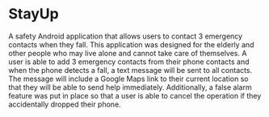 # StayUp
A safety Android application that allows users to contact 3 emergency contacts when they fall. This application was designed for the elderly and other people who may live alone and cannot take care of themselves. A user is able to add 3 emergency contacts from their phone contacts and when the phone detects a fall, a text message will be sent to all contacts. The message will include a Google Maps link to their current location so that they will be able to send help immediately. Additionally, a false alarm feature was put in place so that a user is able to cancel the operation if they accidentally dropped their phone.
